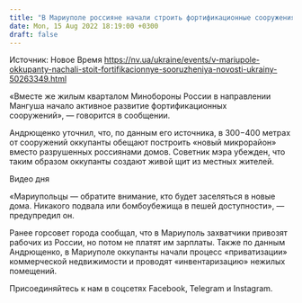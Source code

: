 ```yaml
---
title: "В Мариуполе россияне начали строить фортификационные сооружения — советник мэра"
date: Mon, 15 Aug 2022 18:19:00 +0300
draft: false
---
```

Источник: Новое Время https://nv.ua/ukraine/events/v-mariupole-okkupanty-nachali-stoit-fortifikacionnye-sooruzheniya-novosti-ukrainy-50263349.html


«Вместе же жилым кварталом Минобороны России в направлении Мангуша начало активное развитие фортификационных сооружений», — говорится в сообщении.

Андрющенко уточнил, что, по данным его источника, в 300−400 метрах от сооружений оккупанты обещают построить «новый микрорайон» вместо разрушенных россиянами домов. Советник мэра убежден, что таким образом оккупанты создают живой щит из местных жителей. 

 Видео дня   

«Мариупольцы — обратите внимание, кто будет заселяться в новые дома. Никакого подвала или бомбоубежища в пешей доступности», — предупредил он.

Ранее горсовет города сообщал, что в Мариуполь захватчики привозят рабочих из России, но потом не платят им зарплаты. Также по данным Андрющенко, в Мариуполе оккупанты начали процесс «приватизации» коммерческой недвижимости и проводят «инвентаризацию» нежилых помещений.

Присоединяйтесь к нам в соцсетях Facebook, Telegram и Instagram.
